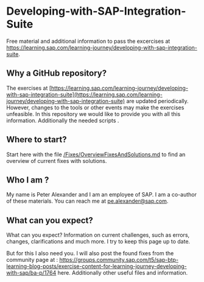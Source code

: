# Developing-with-SAP-Integration-Suite
Free material and additional information to pass the excercises at https://learning.sap.com/learning-journey/developing-with-sap-integration-suite.

## Why a GitHub repository?
The exercises at [https://learning.sap.com/learning-journey/developing-with-sap-integration-suite](https://learning.sap.com/learning-journey/developing-with-sap-integration-suite) are updated periodically. However, changes to the tools or other events may make the exercises unfeasible.
In this repository we would like to provide you with all this information. Additionally the needed scripts . 

## Where to start?
Start here with the file [/Fixes/OverviewFixesAndSolutions.md](../main/Fixes/OverviewFixesAndSolutions.md) to find an overview of current fixes with solutions.


## Who I am ?
My name is Peter Alexander and I am an employee of SAP. I am a co-author of these materials. You can reach me at pe.alexander@sap.com. 

## What can you expect?
What can you expect?
Information on current challenges, such as errors, changes, clarifications and much more. I try to keep this page up to date.

But for this I also need you. I will also post the found fixes from the community page at : https://groups.community.sap.com/t5/sap-btp-learning-blog-posts/exercise-content-for-learning-journey-developing-with-sap/ba-p/1764 here. Additionally other useful files and information.